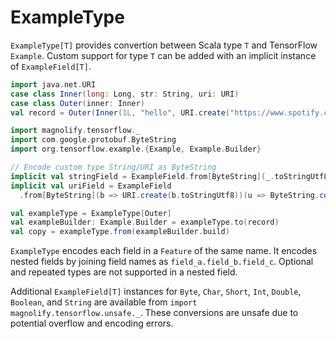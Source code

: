 ExampleType
===========

`ExampleType[T]` provides convertion between Scala type `T` and TensorFlow `Example`. Custom support for type `T` can be added with an implicit instance of `ExampleField[T]`.

```scala
import java.net.URI
case class Inner(long: Long, str: String, uri: URI)
case class Outer(inner: Inner)
val record = Outer(Inner(1L, "hello", URI.create("https://www.spotify.com")))

import magnolify.tensorflow._
import com.google.protobuf.ByteString
import org.tensorflow.example.{Example, Example.Builder}

// Encode custom type String/URI as ByteString
implicit val stringField = ExampleField.from[ByteString](_.toStringUtf8)(ByteString.copyFromUtf8)
implicit val uriField = ExampleField
  .from[ByteString](b => URI.create(b.toStringUtf8))(u => ByteString.copyFromUtf8(u.toString))

val exampleType = ExampleType[Outer]
val exampleBuilder: Example.Builder = exampleType.to(record)
val copy = exampleType.from(exampleBuilder.build)
```

`ExampleType` encodes each field in a `Feature` of the same name. It encodes nested fields by joining field names as `field_a.field_b.field_c`. Optional and repeated types are not supported in a nested field.

Additional `ExampleField[T]` instances for `Byte`, `Char`, `Short`, `Int`, `Double`, `Boolean`, and `String` are available from `import magnolify.tensorflow.unsafe._`. These conversions are unsafe due to potential overflow and encoding errors.
